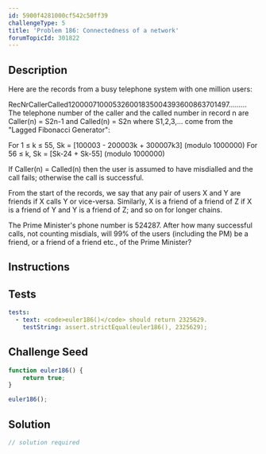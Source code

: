 ```yaml
---
id: 5900f4281000cf542c50ff39
challengeType: 5
title: 'Problem 186: Connectedness of a network'
forumTopicId: 301822
---
```


## Description
<section id='description'>
Here are the records from a busy telephone system with one million users:

RecNrCallerCalled120000710005326001835004393600863701497.........
The telephone number of the caller and the called number in record n are Caller(n) = S2n-1 and Called(n) = S2n where S1,2,3,... come from the "Lagged Fibonacci Generator":

For 1 ≤ k ≤ 55, Sk = [100003 - 200003k + 300007k3] (modulo 1000000)
For 56 ≤ k, Sk = [Sk-24 + Sk-55] (modulo 1000000)

If Caller(n) = Called(n) then the user is assumed to have misdialled and the call fails; otherwise the call is successful.

From the start of the records, we say that any pair of users X and Y are friends if X calls Y or vice-versa. Similarly, X is a friend of a friend of Z if X is a friend of Y and Y is a friend of Z; and so on for longer chains.

The Prime Minister's phone number is 524287. After how many successful calls, not counting misdials, will 99% of the users (including the PM) be a friend, or a friend of a friend etc., of the Prime Minister?
</section>

## Instructions
<section id='instructions'>

</section>

## Tests
<section id='tests'>

```yml
tests:
  - text: <code>euler186()</code> should return 2325629.
    testString: assert.strictEqual(euler186(), 2325629);

```

</section>

## Challenge Seed
<section id='challengeSeed'>

<div id='js-seed'>

```js
function euler186() {
    return true;
}

euler186();
```

</div>



</section>

## Solution
<section id='solution'>

```js
// solution required
```

</section>

